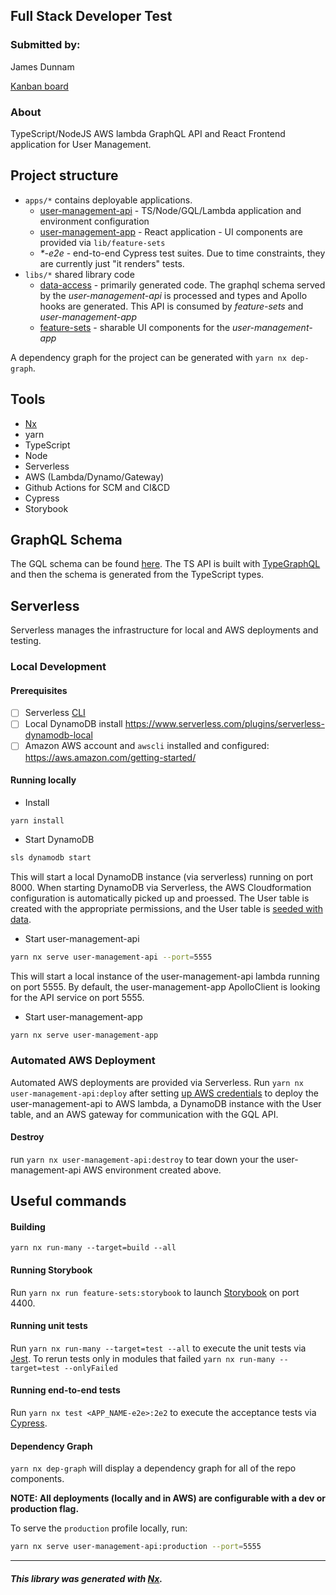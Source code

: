 ## Full Stack Developer Test

### Submitted by: 
James Dunnam

[Kanban board](https://github.com/jimador-sf/test-full-stack/projects/1)

### About
TypeScript/NodeJS AWS lambda GraphQL API and React Frontend application for User Management. 

## Project structure

- `apps/*` contains deployable applications.
    - [user-management-api](apps/user-management-api) - TS/Node/GQL/Lambda application and environment configuration
    - [user-management-app](apps/user-management-app) - React application - UI components are provided via `lib/feature-sets`
    - _*-e2e_ - end-to-end Cypress test suites. Due to time constraints, they are currently just "it renders" tests.
- `libs/*` shared library code
    - [data-access](libs/data-access) - primarily generated code. The graphql schema served by the _user-management-api_ is 
    processed and types and Apollo hooks are generated. This API is consumed by _feature-sets_ and _user-management-app_
    - [feature-sets](libs/data-access) - sharable UI components for the _user-management-app_

A dependency graph for the project can be generated with `yarn nx dep-graph`.

## Tools 
- [Nx](https://nx.dev/react)
- yarn
- TypeScript
- Node 
- Serverless
- AWS (Lambda/Dynamo/Gateway)
- Github Actions for SCM and CI&CD
- Cypress
- Storybook

## GraphQL Schema
The GQL schema can be found [here](./src/graphql/schema.graphql). The TS API is built with 
[TypeGraphQL](https://typegraphql.com/) and then the schema is generated from the TypeScript types. 

## Serverless
Serverless manages the infrastructure for local and AWS deployments and testing.

### Local Development

#### Prerequisites
- [ ] Serverless [CLI](https://serverless.com/framework/docs/getting-started/)
- [ ] Local DynamoDB install https://www.serverless.com/plugins/serverless-dynamodb-local
- [ ] Amazon AWS account and `awscli` installed and configured: <https://aws.amazon.com/getting-started/>

#### Running locally
- Install 
```
yarn install
```

- Start DynamoDB
```bash
sls dynamodb start 
```
This will start a local DynamoDB instance (via serverless) running on port 8000. When starting DynamoDB via 
Serverless, the AWS Cloudformation configuration is automatically picked up and proessed. The User table is created with 
the appropriate permissions, and the User table is [seeded with data](apps/user-management-api/seed). 

- Start user-management-api
```bash
yarn nx serve user-management-api --port=5555
```
This will start a local instance of the user-management-api lambda running on port 5555. 
By default, the user-management-app ApolloClient is looking for the API service on port 5555.

- Start user-management-app
```bash
yarn nx serve user-management-app
```

### Automated AWS Deployment
Automated AWS deployments are provided via Serverless. Run `yarn nx user-management-api:deploy` after 
setting [up AWS credentials](https://www.serverless.com/framework/docs/providers/aws/guide/deploying/) to deploy the user-management-api to AWS lambda, a DynamoDB instance with the 
User table, and an AWS gateway for communication with the GQL API.

#### Destroy
run `yarn nx user-management-api:destroy` to tear down your the user-management-api AWS environment created above.
 

## Useful commands

#### Building

`yarn nx run-many --target=build --all`

#### Running Storybook

Run `yarn nx run feature-sets:storybook` to launch [Storybook](https://storybook.js.org/) on port 4400.

#### Running unit tests

Run `yarn nx run-many --target=test --all` to execute the unit tests via [Jest](https://jestjs.io). 
To rerun tests only in modules that failed `yarn nx run-many --target=test --onlyFailed`

#### Running end-to-end tests

Run `yarn nx test <APP_NAME-e2e>:2e2` to execute the acceptance tests via [Cypress](https://www.cypress.io/).

#### Dependency Graph

`yarn nx dep-graph` will display a dependency graph for all of the repo components.

**NOTE: All deployments (locally and in AWS) are configurable with a dev or production flag.**

To serve the `production` profile locally, run:
 
```bash
yarn nx serve user-management-api:production --port=5555
```


---
##### This library was generated with [Nx](https://nx.dev).
